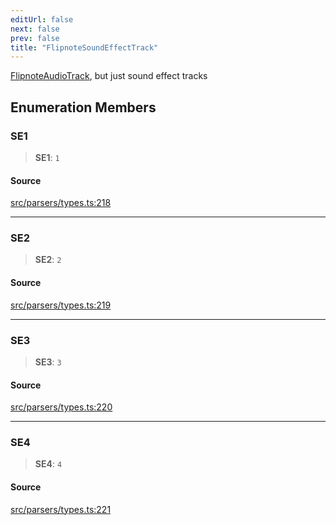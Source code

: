 ```yaml
---
editUrl: false
next: false
prev: false
title: "FlipnoteSoundEffectTrack"
---
```


[FlipnoteAudioTrack](../../../../../../../api/enumerations/flipnoteaudiotrack), but just sound effect tracks

## Enumeration Members

### SE1

> **SE1**: `1`

#### Source

[src/parsers/types.ts:218](https://github.com/jaames/flipnote.js/blob/afe27e228e29d19d2dff33dfb324ba35dc913507/src/parsers/types.ts#L218)

***

### SE2

> **SE2**: `2`

#### Source

[src/parsers/types.ts:219](https://github.com/jaames/flipnote.js/blob/afe27e228e29d19d2dff33dfb324ba35dc913507/src/parsers/types.ts#L219)

***

### SE3

> **SE3**: `3`

#### Source

[src/parsers/types.ts:220](https://github.com/jaames/flipnote.js/blob/afe27e228e29d19d2dff33dfb324ba35dc913507/src/parsers/types.ts#L220)

***

### SE4

> **SE4**: `4`

#### Source

[src/parsers/types.ts:221](https://github.com/jaames/flipnote.js/blob/afe27e228e29d19d2dff33dfb324ba35dc913507/src/parsers/types.ts#L221)
